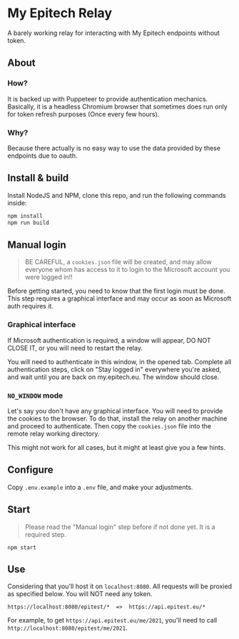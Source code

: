 # My Epitech Relay

A barely working relay for interacting with My Epitech endpoints without token.

## About

### How?
It is backed up with Puppeteer to provide authentication mechanics.
Basically, it is a headless Chromium browser that sometimes does run
only for token refresh purposes (Once every few hours).

### Why?
Because there actually is no easy way to use the data provided by
these endpoints due to oauth.

## Install & build

Install NodeJS and NPM, clone this repo, and run the following commands inside:

```bash
npm install
npm run build
```

## Manual login

> BE CAREFUL, a `cookies.json` file will be created, and may allow everyone whom
> has access to it to login to the Microsoft account you were logged in!!

Before getting started, you need to know that the first login must be done.
This step requires a graphical interface and may occur as soon as Microsoft auth
requires it.

### Graphical interface

If Microsoft authentication is required, a window will appear, DO NOT CLOSE IT,
or you will need to restart the relay.

You will need to authenticate in this window, in the opened tab. Complete all
authentication steps, click on "Stay logged in" everywhere you're asked, and
wait until you are back on my.epitech.eu. The window should close.

### `NO_WINDOW` mode

Let's say you don't have any graphical interface. You will need to provide the
cookies to the browser. To do that, install the relay on another machine and
proceed to authenticate. Then copy the `cookies.json` file into the remote relay
working directory.

This might not work for all cases, but it might at least give you a few hints.

## Configure

Copy `.env.example` into a `.env` file, and make your adjustments.

## Start

> Please read the "Manual login" step before if not done yet. It is a required step.

```
npm start
```

## Use

Considering that you'll host it on `localhost:8080`.
All requests will be proxied as specified below. You will NOT need any token.

```
https://localhost:8080/epitest/*  =>  https://api.epitest.eu/*
```

For example, to get `https://api.epitest.eu/me/2021`,
you'll need to call `http://localhost:8080/epitest/me/2021`.